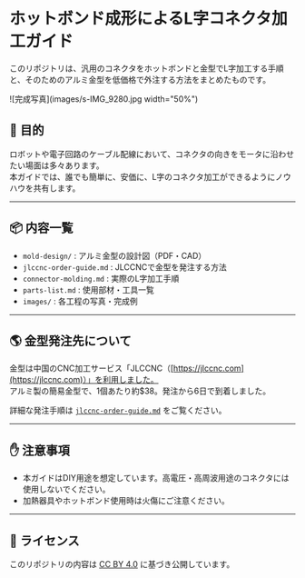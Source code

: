 # ホットボンド成形によるL字コネクタ加工ガイド

このリポジトリは、汎用のコネクタをホットボンドと金型でL字加工する手順と、そのためのアルミ金型を低価格で外注する方法をまとめたものです。

![完成写真](images/s-IMG_9280.jpg width="50%")

## 🔧 目的

ロボットや電子回路のケーブル配線において、コネクタの向きをモータに沿わせたい場面は多々あります。  
本ガイドでは、誰でも簡単に、安価に、L字のコネクタ加工ができるようにノウハウを共有します。

---

## 📦 内容一覧

- `mold-design/` : アルミ金型の設計図（PDF・CAD）
- `jlccnc-order-guide.md` : JLCCNCで金型を発注する方法
- `connector-molding.md` : 実際のL字加工手順
- `parts-list.md` : 使用部材・工具一覧
- `images/` : 各工程の写真・完成例

---

## 🌎 金型発注先について

金型は中国のCNC加工サービス「JLCCNC（[https://jlccnc.com](https://jlccnc.com)）」を利用しました。  
アルミ製の簡易金型で、1個あたり約\$38。発注から6日で到着しました。

詳細な発注手順は [`jlccnc-order-guide.md`](jlccnc-order-guide.md) をご覧ください。

---

## ✋ 注意事項

- 本ガイドはDIY用途を想定しています。高電圧・高周波用途のコネクタには使用しないでください。
- 加熱器具やホットボンド使用時は火傷にご注意ください。

---

## 📄 ライセンス

このリポジトリの内容は [CC BY 4.0](https://creativecommons.org/licenses/by/4.0/deed.ja) に基づき公開しています。
